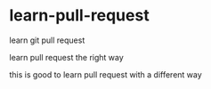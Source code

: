 # learn-pull-request
learn git pull request

learn pull request the right way


this is good to learn pull request with a different way
